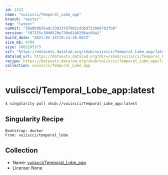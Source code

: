 ```yaml
---
id: 2332
name: "vuiiscci/Temporal_Lobe_app"
branch: "master"
tag: "latest"
commit: "58a0b9b56adc330337d7902cddbd7328667b2fb0"
version: "f97155c3840520e730e01b0296ac89a2"
build_date: "2021-03-15T19:13:30.047Z"
size_mb: 4799
size: 1602105375
sif: "https://datasets.datalad.org/shub/vuiiscci/Temporal_Lobe_app/latest/2021-03-15-58a0b9b5-f97155c3/f97155c3840520e730e01b0296ac89a2.simg"
datalad_url: https://datasets.datalad.org?dir=/shub/vuiiscci/Temporal_Lobe_app/latest/2021-03-15-58a0b9b5-f97155c3/
recipe: https://datasets.datalad.org/shub/vuiiscci/Temporal_Lobe_app/latest/2021-03-15-58a0b9b5-f97155c3/Singularity
collection: vuiiscci/Temporal_Lobe_app
---
```


# vuiiscci/Temporal_Lobe_app:latest

```bash
$ singularity pull shub://vuiiscci/Temporal_Lobe_app:latest
```

## Singularity Recipe

```singularity
Bootstrap: docker
From: vuiiscci/temporal_lobe
```

## Collection

 - Name: [vuiiscci/Temporal_Lobe_app](https://github.com/vuiiscci/Temporal_Lobe_app)
 - License: None

